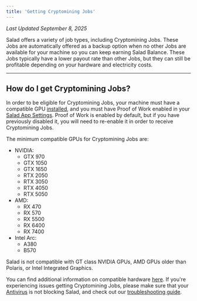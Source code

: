 ```yaml
---
title: 'Getting Cryptomining Jobs'
---
```


_Last Updated September 8, 2025_

Salad offers a variety of job types, including Cryptomining Jobs. These Jobs are automatically offered as a backup
option when no other Jobs are available for your machine so you can keep earning Salad Balance. These Jobs typically
have a lower payout rate than other Jobs, but they can still be profitable depending on your hardware and electricity
costs.

---

## **How do I get Cryptomining Jobs?**

In order to be eligible for Cryptomining Jobs, your machine must have a compatible GPU
[installed](/docs/guides/your-pc/118-how-to-find-your-gpu-or-cpu), and you must have Proof of Work enabled in your
[Salad App Settings](/docs/guides/using-the-salad-app/353-salad-app-settings). Proof of Work is enabled by default, but
if you have previously disabled it, you will need to re-enable it in order to receive Cryptomining Jobs.

The minimum compatible GPUs for Cryptomining Jobs are:

- NVIDIA:
  - GTX 970
  - GTX 1050
  - GTX 1650
  - RTX 2050
  - RTX 3050
  - RTX 4050
  - RTX 5050
- AMD:
  - RX 470
  - RX 570
  - RX 5500
  - RX 6400
  - RX 7400
- Intel Arc:
  - A380
  - B570

Salad is not compatible with GT class NVIDIA GPUs, AMD GPUs older than Polaris, or Intel Integrated Graphics.

You can find additional information on compatible hardware
[here](/docs/faq/compatibility/78-is-my-machine-compatible-with-salad). If you're experiencing issues getting
Cryptomining Jobs, please make sure that your [Antivirus](/docs/troubleshooting/antivirus) is not blocking Salad, and
check out our [troubleshooting guide](/docs/troubleshooting/salad-app/221-general-troubleshooting-tips).
